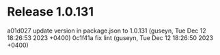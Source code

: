 # Release 1.0.131

a01d027 update version in package.json to 1.0.131 (guseyn, Tue Dec 12 18:26:53 2023 +0400)
0c1f41a fix lint (guseyn, Tue Dec 12 18:26:50 2023 +0400)
